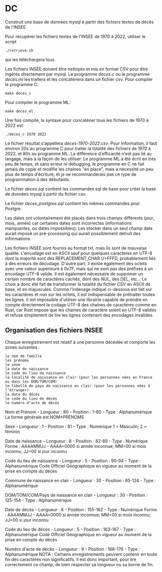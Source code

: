 # DC
Construit une base de données mysql à partir des fichiers textes de décès de l'INSEE

Pour récupérer les fichiers textes de l'INSEE de 1970 à 2022, utiliser le script

    ./retrieve.sh
qui les téléchargera tous.

Les fichiers INSEE doivent être nettoyés et mis en format CSV pour être ingérés directement par mysql.
Le programme *deces.c* ou le programme *deces.ml* les traitera et les concatènera dans un fichier csv.
Pour compiler le programme C:

    make deces_c
Pour compiler le programme ML:

	make deces_ml
Une fois compilé, la syntaxe pour concaténer tous les fichiers de 1970 à 2022 est:

    ./deces_c 1970 2022
Le fichier résultat s'appellera *deces-1970-2022.csv*. Pour information, il faut environ 20s au programme C pour traiter la totalité des fichiers de 1970 à 2022, et 80s au programme ML. La différence d'efficacité n'est pas lié au langage, mais à la façon de les utiliser. Le programme ML a été écrit en très peu de temps, et sans erreur ni debugging, le programme en C ne fait jamais de copie et modifie les chaines "en place", mais a nécessité un peu plus de temps d'écriture, et je ne recommanderais pas ce type de programmation à des débutants.

Le fichier *deces.sql* contient les commandes sql de base pour créer la base de données mysql à partir du fichier csv.

Le fichier *deces_postgres.sql* contient les mêmes commandes pour Postgre.

Les dates ont volontairement été placés dans trois champs différents (jour, mois, année) car certaines dates sont incorrectes (informations manquantes, ou dates impossibles). Les stocker dans un seul champ date aurait imposé un pré-processing qui aurait possiblement détruit des informations.

Les fichiers INSEE sont fournis au format txt, mais ils sont de mauvaise qualité. L'encodage est en ASCII sauf pour quelques caractères en UTF-8 dont la majorité sont des REPLACEMENT_CHAR U+FFFD, probablement liés à des erreurs de décodage. D'autre part, il existe également des octets avec une valeur supérieure à 0x7F, mais qui ne sont pas des préfixes à un encodage UTF-8 valide. Il est également nécessaire de supprimer un certain nombre de caractères cachés, dont des NUL, des DEL, etc... Le choix a donc été fait  de transformer la totalité du fichier CSV en ASCII de base, et en majuscules. Comme l'indexage indiqué ci-dessous est fait sur les caractères et non sur les octets, il est indispensable de prétraiter toutes les lignes. Il est impossible d'utiliser une librairie capable de prendre en compte directement le codage UTF-8 des chaines de caractères comme en Rust, car Rust impose que les chaines de caractère soient en UTF-8 valides et refuse simplement de lire les lignes contenant des encodages invalides. 

<h2>Organisation des fichiers INSEE</h2>

Chaque enregistrement est relatif à une personne décédée et comporte les zones suivantes :

    le nom de famille
    les prénoms
    le sexe
    la date de naissance
    le code du lieu de naissance
    la localité de naissance en clair (pour les personnes nées en France ou dans les DOM/TOM/COM)
    le libellé de pays de naissance en clair (pour les personnes nées à l'étranger)
    la date du décès
    le code du lieu de décès
    le numéro d'acte de décès


Nom et Prénom - Longueur : 80 - Position : 1-80 - Type : Alphanumérique
La forme générale est NOM*PRENOMS

Sexe - Longueur : 1 - Position : 81 - Type : Numérique
1 = Masculin; 2 = féminin

Date de naissance - Longueur : 8 - Position : 82-89 - Type : Numérique
Forme : AAAAMMJJ - AAAA=0000 si année inconnue; MM=00 si mois inconnu; JJ=00 si jour inconnu

Code du lieu de naissance - Longueur : 5 - Position : 90-94 - Type : Alphanumérique
Code Officiel Géographique en vigueur au moment de la prise en compte du décès

Commune de naissance en clair - Longueur : 30 - Position : 95-124 - Type : Alphanumérique

DOM/TOM/COM/Pays de naissance en clair - Longueur : 30 - Position : 125-154 - Type : Alphanumérique

Date de décès - Longueur : 8 - Position : 155-162 - Type : Numérique
Forme : AAAAMMJJ - AAAA=0000 si année inconnue; MM=00 si mois inconnu; JJ=00 si jour inconnu

Code du lieu de décès - Longueur : 5 - Position : 163-167 - Type : Alphanumérique
Code Officiel Géographique en vigueur au moment de la prise en compte du décès

Numéro d'acte de décès - Longueur : 9 - Position : 168-176 - Type : Alphanumérique
NOTA : Certains enregistrements peuvent contenir en toute fin des caractères non significatifs. Il est donc important, pour lire correctement ce champ, de bien respecter sa longueur ou sa borne de fin.
